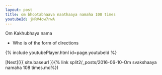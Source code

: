 ```yaml
---
layout: post
title: om bhootabhaava naathaaya namaha 108 times
youtubeId: jNRV4ow7rwA
---
```

 
 
Om Kakhubhaya nama 
 
 -  Who is of the form of directions 
 
  
 
  
 
 
 
 
 
 


{% include youtubePlayer.html id=page.youtubeId %}
 
[Next]({{ site.baseurl }}{% link  split2/_posts/2016-06-10-Om svakshaaya namaha 108 times.md%})
 
